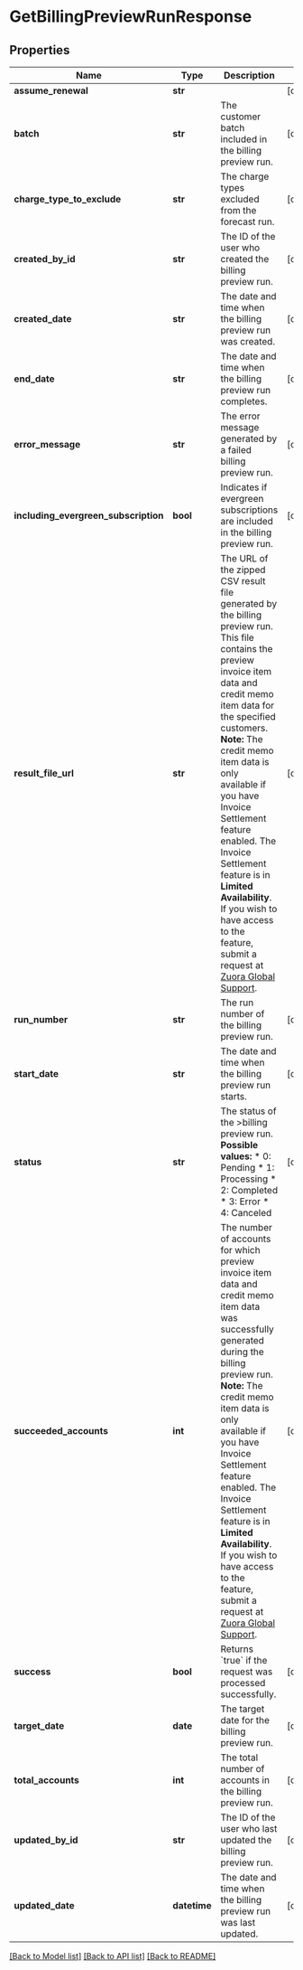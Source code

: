 # GetBillingPreviewRunResponse

## Properties
Name | Type | Description | Notes
------------ | ------------- | ------------- | -------------
**assume_renewal** | **str** |  | [optional] 
**batch** | **str** | The customer batch included in the billing preview run.   | [optional] 
**charge_type_to_exclude** | **str** | The charge types excluded from the forecast run.  | [optional] 
**created_by_id** | **str** | The ID of the user who created the billing preview run.  | [optional] 
**created_date** | **str** | The date and time when the billing preview run was created.  | [optional] 
**end_date** | **str** | The date and time when the billing preview run completes.  | [optional] 
**error_message** | **str** | The error message generated by a failed billing preview run.  | [optional] 
**including_evergreen_subscription** | **bool** | Indicates if evergreen subscriptions are included in the billing preview run.  | [optional] 
**result_file_url** | **str** | The URL of the zipped CSV result file generated by the billing preview run. This file contains the preview invoice item data and credit memo item data for the specified customers.  **Note:** The credit memo item data is only available if you have Invoice Settlement feature enabled. The Invoice Settlement feature is in **Limited Availability**. If you wish to have access to the feature, submit a request at [Zuora Global Support](http://support.zuora.com/).  | [optional] 
**run_number** | **str** | The run number of the billing preview run.  | [optional] 
**start_date** | **str** | The date and time when the billing preview run starts.  | [optional] 
**status** | **str** | The status of the &gt;billing preview run.  **Possible values:**   * 0: Pending * 1: Processing * 2: Completed * 3: Error * 4: Canceled  | [optional] 
**succeeded_accounts** | **int** | The number of accounts for which preview invoice item data and credit memo item data was successfully generated during the billing preview run.  **Note:** The credit memo item data is only available if you have Invoice Settlement feature enabled. The Invoice Settlement feature is in **Limited Availability**. If you wish to have access to the feature, submit a request at [Zuora Global Support](http://support.zuora.com/).  | [optional] 
**success** | **bool** | Returns &#x60;true&#x60; if the request was processed successfully. | [optional] 
**target_date** | **date** | The target date for the billing preview run.            | [optional] 
**total_accounts** | **int** | The total number of accounts in the billing preview run.  | [optional] 
**updated_by_id** | **str** | The ID of the user who last updated the billing preview run.  | [optional] 
**updated_date** | **datetime** | The date and time when the billing preview run was last updated.  | [optional] 

[[Back to Model list]](../README.md#documentation-for-models) [[Back to API list]](../README.md#documentation-for-api-endpoints) [[Back to README]](../README.md)


